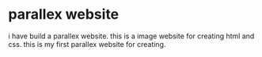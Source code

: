 # parallex website

i have build a parallex website.
this is a image website for creating html and css. this is my first parallex website for creating.